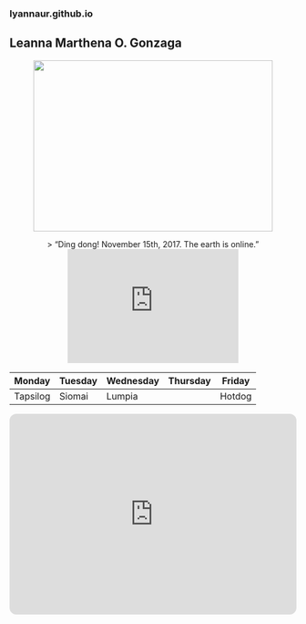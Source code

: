 ### lyannaur.github.io
## Leanna Marthena O. Gonzaga

  <p align="center">
  <img width="420" height="300" src="https://user-images.githubusercontent.com/122426686/212349924-9838dd06-7f67-4f2e-b2a1-7cbde9c5ba64.gif">
</p>

  <p align="center">
> “Ding dong! November 15th, 2017. The earth is online.”

 



<iframe width="300" height="200" src="https://www.youtube.com/embed/QlDzAvjKAAI" title="YouTube video player" frameborder="0" allow="accelerometer; autoplay; clipboard-write; encrypted-media; gyroscope; picture-in-picture; web-share" allowfullscreen></iframe>


| Monday | Tuesday | Wednesday | Thursday | Friday |
| ------ | ------- | --------- | -------- | ------ | 
| Tapsilog | Siomai | Lumpia | | Hotdog 

<iframe style="border-radius:12px" src="https://open.spotify.com/embed/playlist/37i9dQZF1DX4sWSpwq3LiO?utm_source=generator" width="100%" height="352" frameBorder="0" allowfullscreen="" allow="autoplay; clipboard-write; encrypted-media; fullscreen; picture-in-picture" loading="lazy"></iframe>
